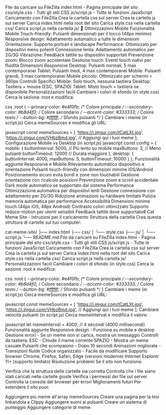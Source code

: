File da caricare su FileZilla
index.html - Pagina principale del sito
css/style.css - Tutti gli stili CSS
js/script.js - Tutte le funzioni JavaScript
Caricamento con FileZilla
Crea la cartella css sul server
Crea la cartella js sul server
Carica index.html nella root del sito
Carica style.css nella cartella css/
Carica script.js nella cartella js/
📱 Ottimizzazioni Mobile
Funzionalità Mobile
Touch-friendly: Pulsanti dimensionati per il tocco (48px minimo)
Responsive design: Adattamento automatico a tutte le dimensioni
Orientazione: Supporto portrait e landscape
Performance: Ottimizzato per dispositivi meno potenti
Connessione lenta: Adattamento automatico per 2G/3G
Vibrazione: Feedback tattile su dispositivi supportati
Prevenzione zoom: Blocco zoom accidentale
Gestione touch: Eventi touch nativi per fluidità
Dimensioni Responsive
Desktop: Pulsanti normali, 5 max contemporanei
Tablet: Pulsanti medi, 4 max contemporanei
Mobile: Pulsanti grandi, 3 max contemporanei
Mobile piccolo: Ottimizzato per schermi < 360px
Controlli Specifici
Mobile: Solo touch, nessuna tastiera
Desktop: Tastiera + mouse (ESC, SPAZIO)
Tablet: Misto touch + tastiera se disponibile
Personalizzazioni facili
Cambiare i colori di sfondo (in style.css)
Cerca la sezione :root e modifica:

css
:root {
    --primary-color: #e4f0fb;      /* Colore principale */
    --secondary-color: #b8d4f0;    /* Colore secondario */
    --accent-color: #333333;       /* Colore testo */
    --button-bg: #ffffff;          /* Sfondo pulsanti */
}
Cambiare i meme (in script.js)
Cerca memeSources e modifica gli URL:

javascript
const memeSources = [
    'https://i.imgur.com/tCatLXt.jpg',
    'https://i.imgur.com/VHbzBmd.jpg',
    // Aggiungi qui i tuoi meme
];
Configurazione Mobile vs Desktop (in script.js)
javascript
const config = {
    mobile: {
        buttonInterval: 5000,    // Più lento su mobile
        maxButtons: 3,          // Meno pulsanti
        buttonTimeout: 12000    // Durata maggiore
    },
    desktop: {
        buttonInterval: 4000,
        maxButtons: 5,
        buttonTimeout: 10000
    }
};
Funzionalità aggiunte
Responsive e Mobile
Rilevamento automatico dispositivo e orientazione
Pulsanti touch-friendly con dimensioni minime iOS/Android
Posizionamento sicuro evita bordi e zone non touchabili
Gestione orientazione con ricalcolo posizioni
Prevenzione zoom e scroll accidentale
Dark mode automatico se supportato dal sistema
Performance
Ottimizzazione automatica per dispositivi lenti
Gestione connessione con adattamento per 2G/3G
Riduzione animazioni su hardware limitato
Pulizia memoria automatica per performance
Accessibilità
Dimensioni minime touch (44px iOS, 48px Android)
Contrasto colori ottimizzato
Supporto reduce-motion per utenti sensibili
Feedback tattile dove supportato# Cat Meme Site - Istruzioni per il caricamento
Struttura della cartella
Crea questa struttura di cartelle sul tuo computer:

cat-meme-site/
├── index.html
├── css/
│   └── style.css
├── js/
│   └── script.js
└── README.md
File da caricare su FileZilla
index.html - Pagina principale del sito
css/style.css - Tutti gli stili CSS
js/script.js - Tutte le funzioni JavaScript
Caricamento con FileZilla
Crea la cartella css sul server
Crea la cartella js sul server
Carica index.html nella root del sito
Carica style.css nella cartella css/
Carica script.js nella cartella js/
Personalizzazioni facili
Cambiare i colori di sfondo (in style.css)
Cerca la sezione :root e modifica:

css
:root {
    --primary-color: #e4f0fb;      /* Colore principale */
    --secondary-color: #b8d4f0;    /* Colore secondario */
    --accent-color: #333333;       /* Colore testo */
    --button-bg: #ffffff;          /* Sfondo pulsanti */
}
Cambiare i meme (in script.js)
Cerca memeSources e modifica gli URL:

javascript
const memeSources = [
    'https://i.imgur.com/tCatLXt.jpg',
    'https://i.imgur.com/VHbzBmd.jpg',
    // Aggiungi qui i tuoi meme
];
Cambiare velocità pulsanti (in script.js)
Cerca memeInterval e modifica il valore:

javascript
let memeInterval = 4000; // 4 secondi (4000 millisecondi)
Funzionalità aggiunte
Responsive design - Funziona su mobile e desktop
Gestione errori - Se un meme non si carica, mostra un messaggio
Controlli da tastiera:
ESC - Chiude il meme corrente
SPAZIO - Mostra un meme casuale
Pulsanti che scompaiono - Dopo 10 secondi
Animazioni migliorate - Transizioni fluide
Codice organizzato - Facile da modificare
Supporto browser
Chrome, Firefox, Safari, Edge (versioni moderne)
Internet Explorer 11+ (supporto limitato)
Risoluzione problemi
Se il sito non funziona:

Verifica che la struttura delle cartelle sia corretta
Controlla che i file siano stati caricati nelle cartelle giuste
Verifica i permessi dei file sul server
Controlla la console del browser per errori
Miglioramenti futuri
Per estendere il sito puoi:

Aggiungere più meme all'array memeSources
Creare una pagina per la tesi linkandola a Clippy
Aggiungere suoni ai pulsanti
Creare un sistema di punteggio
Aggiungere categorie di meme
